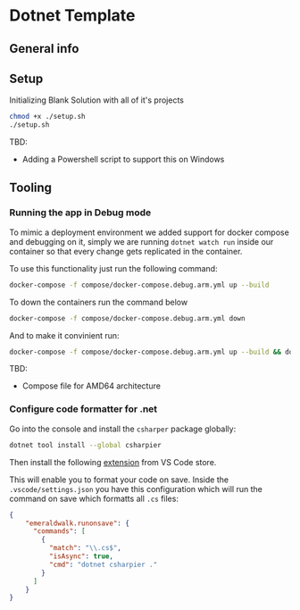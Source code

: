 # Dotnet Template


## General info

## Setup
Initializing Blank Solution with all of it's projects
```bash
chmod +x ./setup.sh
./setup.sh
```
TBD:
- Adding a Powershell script to support this on Windows

## Tooling
### Running the app in Debug mode

To mimic a deployment environment we added support for docker compose and debugging on it, simply we are running `dotnet watch run` inside our container so that every change gets replicated in the container. 

To use this functionality just run the following command:
```bash
docker-compose -f compose/docker-compose.debug.arm.yml up --build
```

To down the containers run the command below
```bash
docker-compose -f compose/docker-compose.debug.arm.yml down
```

And to make it convinient run:
```bash
docker-compose -f compose/docker-compose.debug.arm.yml up --build && docker-compose -f compose/docker-compose.debug.arm.yml down
```

TBD:
- Compose file for AMD64 architecture

### Configure code formatter for .net

Go into the console and install the `csharper` package globally:
```bash
dotnet tool install --global csharpier
```

Then install the following [extension](https://marketplace.visualstudio.com/items?itemName=emeraldwalk.RunOnSave) from VS Code store. 

This will enable you to format your code on save. Inside the `.vscode/settings.json` you have this configuration which will run the command on save which formatts all `.cs` files:
```json
{
    "emeraldwalk.runonsave": {
      "commands": [
        {
          "match": "\\.cs$",
          "isAsync": true,
          "cmd": "dotnet csharpier ."
        }
      ]
    }
}
```

